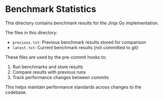 # Benchmark Statistics

This directory contains benchmark results for the Jinja Go implementation.

The files in this directory:
- `previous.txt`: Previous benchmark results stored for comparison
- `latest.txt`: Current benchmark results (not committed to git)

These files are used by the pre-commit hooks to:
1. Run benchmarks and store results
2. Compare results with previous runs
3. Track performance changes between commits

This helps maintain performance standards across changes to the codebase. 